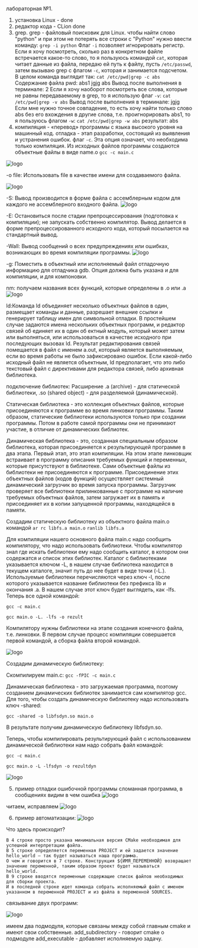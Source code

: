 лабораторная №1.
1) установка Linux - done
2) редактор кода - CLion done
3) grep.
grep - файловый поисковик для Linux.
чтобы найти слово "python" и при этом не потерять все строки с "Python" нужно ввести команду:
``grep -i python`` 
Флаг ``-i`` позволяет игнорировать регистр. 
Если я хочу посмотреть, сколько раз в конкретном файле встречается какое-то слово, то я пользуюсь командой ``cat``,
которая читает данные из файла, передаю ей путь к файлу, пусть ```/etc/passwd```, затем вызываю grep с флагом ``-c``, которая и
занимается подсчетом. В целом команда выглядит так:
``cat /etc/pwd|grep -c abs``
Содержание файла pwd: abs1 jgjg abs
Вывод после выполнения в терминале: 2
Если я хочу наоборот посмотреть все слова, которые не равны передаваемому в grep, то я использую флаг ``-v``:
 ``cat /etc/pwd|grep -v abs`` 
Вывод после выполнения в терминале: jgjg
Если мне нужно точное совпадение, то есть хочу найти только слово abs без его вхождения в другие слова, т.е.
проигнорировать abs1, то я пользуюсь флагом ``-w``:
``cat /etc/pwd|grep -w abs``
результат: abs
4) компиляция - «перевод» программы с языка высокого уровня на машинный код.
отладка - этап разработки, состоящий из выявления и устранения ошибок.
флаг ``-с``. Эта опция означает, что необходима только компиляция. Из исходных файлов программы создаются объектные файлы в виде name.o
``gcc -c main.c``

![logo](https://i.ibb.co/n3s65MV/2020-03-25-18-35-59.png)

-о file:  Использовать file в качестве имени для создаваемого файла. 

![logo](https://i.ibb.co/CVFBT1X/2020-03-25-18-42-20.png)

-S: Вывод производится в форме файла с ассемблерным кодом для каждого не ассемблерного входного файла. 
![logo](https://i.ibb.co/283z1qj/2020-03-25-18-46-41.png)

-E: Остановиться после стадии препроцессирования (подготовка к компиляции); не запускать собственно компилятор. 
Вывод делается в форме препроцессированного исходного кода, который посылается на стандартный вывод.

-Wall:   	Вывод сообщений о всех предупреждениях или ошибках, возникающих во время компиляции программы.
![logo](https://i.ibb.co/283z1qj/2020-03-25-18-46-41.png)

-g: Поместить в объектный или исполняемый файл отладочную информацию для отладчика gdb.
Опция должна быть указана и для компиляции, и для компоновки.

nm: получаем названия всех функций, которые определены в .o или .a
![logo](https://i.ibb.co/Wf10z4v/2020-03-25-20-15-20.png)

ld:Команда ld объединяет несколько объектных файлов в один, размещает команды и данные, разрешает внешние ссылки и 
генерирует таблицу имен для символьной отладки. В простейшем случае задаются имена нескольких объектных программ, и 
редактор связей об единяет их в один об ектный модуль, который может затем или выполняться, или использоваться в 
качестве исходного при последующих вызовах ld. Результат редактирования связей помещается в файл с именем a.out, который 
является выполняемым, если во время работы не было зафиксировано ошибок. Если какой-либо исходный файл не является 
объектным, ld предполагает, что это либо текстовый файл с директивами для редактора связей, либо архивная библиотека.

подключение библиотек:
Расширение .a (archive) - для статической библиотеки, .so (shared object) - для разделяемой (динамической). 

Статическая библиотека - это коллекция объектных файлов, которые присоединяются к программе во время линковки программы. 
Таким образом, статические библиотеки используются только при создании программы. Потом в работе самой программы они не 
принимают участие, в отличие от динамических библиотек. 

Динамическая библиотека - это, созданная специальным образом библиотека, которая присоединяется к результирующей 
программе в два этапа. Первый этап, это этап компиляции. На этом этапе линковщик встраивает в программу описания 
требуемых функций и переменных, которые присутствуют в библиотеке. Сами объектные файлы из библиотеки не присоединяются 
к программе. Присоединение этих объектных файлов (кодов функций) осуществляет системный динамический загрузчик во время 
запуска программы. Загрузчик проверяет все библиотеки прилинкованные с программе на наличие требуемых объектных файлов, 
затем загружает их в память и присоединяет их в копии запущенной программы, находящейся в памяти. 

Создадим статическую библиотеку из объектного файла main.o командой
``ar rc libfs.a main.o``
``ranlib libfs.a``

Для компиляции нашего основного файла main.c надо сообщить компилятору, что надо использовать библиотеки. Чтобы 
компилятор знал где искать библиотеки ему надо сообщить каталог, в котором они содержатся и список этих библиотек. 
Каталог с библиотеками указывается ключом -L, в нашем случае библиотека находится в текущем каталоге, значит путь до 
нее будет в виде точки (-L.). Используемые библиотеки перечисляются через ключ -l, после которого указывается название 
библиотеки без префикса lib и окончания .a. В нашем случае этот ключ будет выглядеть, как -lfs. Теперь все одной командой: 

``gcc -c main.c ``

``gcc main.o -L. -lfs -o rezult 
``

Компилятору нужны библиотеки на этапе создания конечного файла, т.е. линковки. В первом случае процесс компиляции 
совершается первой командой, а сборка файла второй командой. 

![logo](https://i.ibb.co/QHT7d6Q/2020-03-25-20-40-49.png)

Создадим динамическую библиотеку:

Скомпилируем main.с:
``gcc -fPIC -c main.c``

Динамическая библиотека - это загружаемая программа, поэтому созданием динамических библиотек занимается сам 
компилятор gcc. Для того, чтобы создать динамическую библиотеку надо использовать ключ -shared: 

``gcc -shared -o libfsdyn.so main.o`` 

В результате получим динамическую библиотеку libfsdyn.so.  

Теперь, чтобы компилировать результирующий файл с использованием динамической библиотеки нам надо собрать файл командой: 

``gcc -с main.с`` 

``gcc main.o -L -lfsdyn -o rezultdyn``

![logo](https://i.ibb.co/cbcYqTz/2020-03-25-20-53-12.png)

5) пример отладки ошибочной программы
сломанная программа, в сообщениях видим в чем ошибка
![logo](https://i.ibb.co/gyXRqxd/2020-03-25-20-55-23.png)

читаем, исправляем
![logo](https://i.ibb.co/pyWQn0X/2020-03-25-21-02-29.png)

6) пример автоматизации:
![logo](https://i.ibb.co/85v2WN6/2020-03-25-21-53-09.png)

Что здесь происходит?

    В 4 строке просто указана минимальная версия CMake необходимая для успешной интерпретации файла.
    В 5 строке определяется переменная PROJECT и ей задается значение hello_world — так будет называться наша программа.
    О чем и говорится в 7 строке. Конструкция ${ИМЯ_ПЕРЕМЕННОЙ} возвращает значение переменной, таким образом проект будет называться hello_world.
    В 9 строке вводятся переменные содержащие список файлов необходимых для сборки проекта.
    И в последней строке идет команда собрать исполняемый файл с именем указанном в переменной PROJECT и из файла в переменной SOURCES.

связывание двух программ:

![logo](https://i.ibb.co/Xx6MyfD/2020-03-25-21-09-54.png)

имеем два подмодуля, которые связаны между собой главным cmake и имеют свои собственные.
add_subdirectory - говорит cmake о подмодуле
add_executable - добавляет исполняемую задачу.